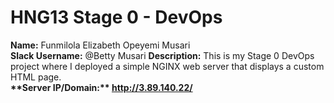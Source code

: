 # HNG13 Stage 0 - DevOps

**Name:** Funmilola Elizabeth Opeyemi Musari  
**Slack Username:** @Betty Musari
**Description:** This is my Stage 0 DevOps project where I deployed a simple NGINX web server that displays a custom HTML page.  
**\*\*Server IP/Domain:\*\* http://3.89.140.22/**



